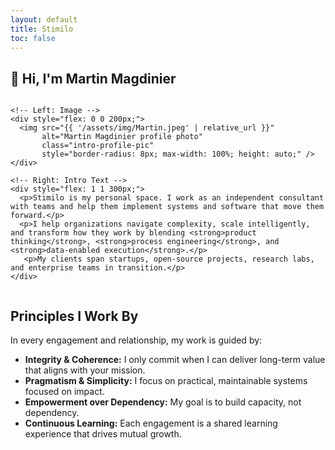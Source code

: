 ```yaml
---
layout: default
title: Stimilo
toc: false
---
```

<section id="intro" class="intro-section">

  <!-- Full-width heading -->
  <h2>👋 Hi, I'm Martin Magdinier</h2>

  <!-- Side-by-side layout below the heading -->
  <div style="display: flex; flex-wrap: wrap; align-items: flex-start; gap: 2rem; margin-top: 1rem;">
    
    <!-- Left: Image -->
    <div style="flex: 0 0 200px;">
      <img src="{{ '/assets/img/Martin.jpeg' | relative_url }}" 
           alt="Martin Magdinier profile photo" 
           class="intro-profile-pic" 
           style="border-radius: 8px; max-width: 100%; height: auto;" />
    </div>

    <!-- Right: Intro Text -->
    <div style="flex: 1 1 300px;">
      <p>Stimilo is my personal space. I work as an independent consultant with teams and help them implement systems and software that move them forward.</p> 
      <p>I help organizations navigate complexity, scale intelligently, and transform how they work by blending <strong>product thinking</strong>, <strong>process engineering</strong>, and <strong>data-enabled execution</strong>.</p>
       <p>My clients span startups, open-source projects, research labs, and enterprise teams in transition.</p>
    </div>
  </div>
</section>

<section id="principles">
  <h2>Principles I Work By</h2>
  <p>In every engagement and relationship, my work is guided by:</p>
  <ul>
    <li><strong>Integrity & Coherence:</strong> I only commit when I can deliver long-term value that aligns with your mission.</li>
    <li><strong>Pragmatism & Simplicity:</strong> I focus on practical, maintainable systems focused on impact.</li>
    <li><strong>Empowerment over Dependency:</strong> My goal is to build capacity, not dependency.</li>
    <li><strong>Continuous Learning:</strong> Each engagement is a shared learning experience that drives mutual growth.</li>
  </ul>
</section>

